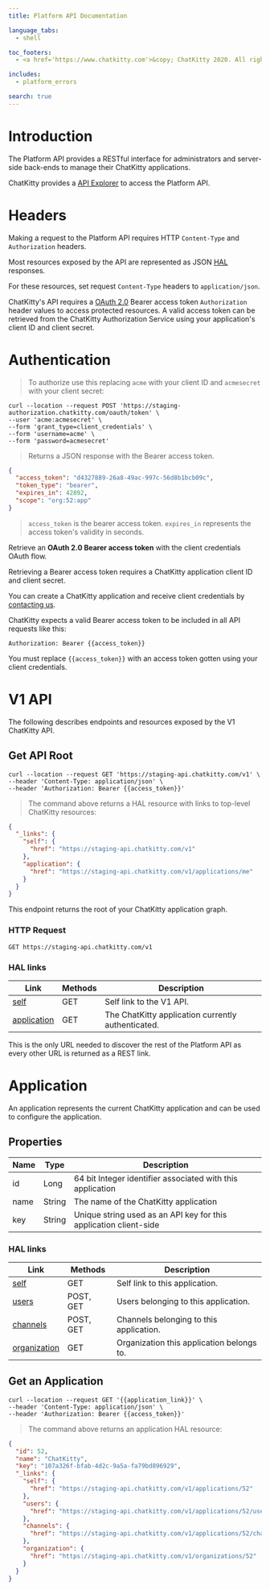 ```yaml
---
title: Platform API Documentation

language_tabs:
  - shell

toc_footers:
  - <a href='https://www.chatkitty.com'>&copy; ChatKitty 2020. All rights reserved</a>

includes:
  - platform_errors

search: true
---
```

# Introduction

The Platform API provides a RESTful interface for administrators and server-side back-ends to manage
their ChatKitty applications. 

ChatKitty provides a [API Explorer](https://staging-api.chatkitty.com/v1/explorer/index.html#hkey0=Content-Type&hval0=application/json&uri=/v1/applications/me) to 
access the Platform API.

# Headers
Making a request to the Platform API requires HTTP `Content-Type` and `Authorization` headers.

Most resources exposed by the API are represented as JSON [HAL](http://stateless.co/hal_specification.html) responses.

For these resources, set request `Content-Type` headers to `application/json`.

ChatKitty's API requires a [OAuth 2.0](https://oauth.net/2/) Bearer access token `Authorization` header values
to access protected resources. A valid access token can be retrieved from the ChatKitty Authorization Service 
using your application's client ID and client secret. 

# Authentication

> To authorize use this replacing `acme` with your client ID and `acmesecret` with your client secret:

```shell
curl --location --request POST 'https://staging-authorization.chatkitty.com/oauth/token' \
--user 'acme:acmesecret' \
--form 'grant_type=client_credentials' \
--form 'username=acme' \
--form 'password=acmesecret'
```

> Returns a JSON response with the Bearer access token.

```json
{
  "access_token": "d4327889-26a8-49ac-997c-56d8b1bcb09c",
  "token_type": "bearer",
  "expires_in": 42892,
  "scope": "org:52:app"
}
```

> `access_token` is the bearer access token.
> `expires_in` represents the access token's validity in seconds.

Retrieve an **OAuth 2.0 Bearer access token** with the client credentials OAuth flow.

Retrieving a Bearer access token requires a ChatKitty application client ID and client secret. 

You can create a ChatKitty application and receive client credentials by [contacting us](https://www.chatkitty.com/contact/).

ChatKitty expects a valid Bearer access token to be included in all API requests like this:

`Authorization: Bearer {{access_token}}`

<aside class="notice">
You must replace <code>{{access_token}}</code> with an access token gotten using your client credentials.
</aside>

# V1 API
The following describes endpoints and resources exposed by the V1 ChatKitty API.

## Get API Root

```shell
curl --location --request GET 'https://staging-api.chatkitty.com/v1' \
--header 'Content-Type: application/json' \
--header 'Authorization: Bearer {{access_token}}'
```

> The command above returns a HAL resource with links to top-level ChatKitty resources:

```json
{
  "_links": {
    "self": {
      "href": "https://staging-api.chatkitty.com/v1"
    },
    "application": {
      "href": "https://staging-api.chatkitty.com/v1/applications/me"
    }
  }
}
```

This endpoint returns the root of your ChatKitty application graph. 

### HTTP Request

`GET https://staging-api.chatkitty.com/v1`

### HAL links
Link | Methods | Description
--------- | ----------- | -----------
[self](#v1-api) | GET | Self link to the V1 API. 
[application](#application) | GET | The ChatKitty application currently authenticated.

<aside class="success">
This is the only URL needed to discover the rest of the Platform API as every other URL is returned as a REST link.
</aside>

# Application
An application represents the current ChatKitty application and can be used to configure the application.

## Properties
Name | Type | Description 
--------- | ----------- | -----------
id | Long | 64 bit Integer identifier associated with this application 
name | String | The name of the ChatKitty application 
key | String | Unique string used as an API key for this application client-side 

### HAL links
Link | Methods | Description
--------- | ----------- | -----------
[self](#application) | GET | Self link to this application. 
[users](#user) | POST, GET | Users belonging to this application.
[channels](#channel) | POST, GET | Channels belonging to this application.
[organization](#organization) | GET | Organization this application belongs to. 

## Get an Application

```shell
curl --location --request GET '{{application_link}}' \
--header 'Content-Type: application/json' \
--header 'Authorization: Bearer {{access_token}}'
```

> The command above returns an application HAL resource:

```json
{
  "id": 52,
  "name": "ChatKitty",
  "key": "107a326f-bfab-4d2c-9a5a-fa79bd896929",
  "_links": {
    "self": {
      "href": "https://staging-api.chatkitty.com/v1/applications/52"
    },
    "users": {
      "href": "https://staging-api.chatkitty.com/v1/applications/52/users"
    },
    "channels": {
      "href": "https://staging-api.chatkitty.com/v1/applications/52/channels"
    },
    "organization": {
      "href": "https://staging-api.chatkitty.com/v1/organizations/52"
    }
  }
}
```
